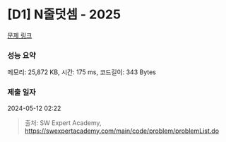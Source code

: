 # [D1] N줄덧셈 - 2025 

[문제 링크](https://swexpertacademy.com/main/code/problem/problemDetail.do?contestProbId=AV5QFZtaAscDFAUq) 

### 성능 요약

메모리: 25,872 KB, 시간: 175 ms, 코드길이: 343 Bytes

### 제출 일자

2024-05-12 02:22



> 출처: SW Expert Academy, https://swexpertacademy.com/main/code/problem/problemList.do
